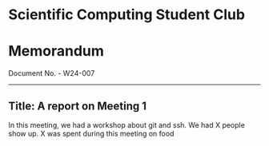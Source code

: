 # Scientific Computing Student Club

# Memorandum
Document No. - W24-007

---

Title: A report on Meeting 1
---
In this meeting, we had a workshop about git and ssh. We had X people show up. X was spent during this meeting on food